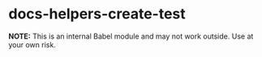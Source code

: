 # docs-helpers-create-test

**NOTE:** This is an internal Babel module and may not work outside. Use at your own risk.